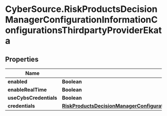 # CyberSource.RiskProductsDecisionManagerConfigurationInformationConfigurationsThirdpartyProviderEkata

## Properties
Name | Type | Description | Notes
------------ | ------------- | ------------- | -------------
**enabled** | **Boolean** |  | [optional] 
**enableRealTime** | **Boolean** |  | [optional] 
**useCybsCredentials** | **Boolean** |  | [optional] 
**credentials** | [**RiskProductsDecisionManagerConfigurationInformationConfigurationsThirdpartyProviderEkataCredentials**](RiskProductsDecisionManagerConfigurationInformationConfigurationsThirdpartyProviderEkataCredentials.md) |  | [optional] 


